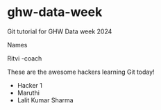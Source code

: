 # ghw-data-week
Git tutorial for GHW Data week 2024 

Names

Ritvi -coach

These are the awesome hackers learning Git today!
  - Hacker 1
  - Maruthi
  - Lalit Kumar Sharma